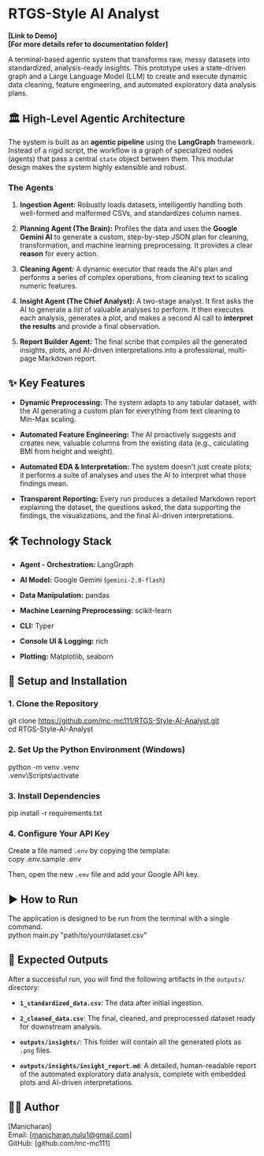 # RTGS-Style AI Analyst

**\[Link to Demo\]**  
**\[For more details refer to documentation folder\]**

A terminal-based agentic system that transforms raw, messy datasets into standardized, analysis-ready insights. This prototype uses a state-driven graph and a Large Language Model (LLM) to create and execute dynamic data cleaning, feature engineering, and automated exploratory data analysis plans.

## 🏛️ High-Level Agentic Architecture

The system is built as an **agentic pipeline** using the **LangGraph** framework. Instead of a rigid script, the workflow is a graph of specialized nodes (agents) that pass a central `state` object between them. This modular design makes the system highly extensible and robust.

### The Agents

1.  **Ingestion Agent:** Robustly loads datasets, intelligently handling both well-formed and malformed CSVs, and standardizes column names.

2.  **Planning Agent (The Brain):** Profiles the data and uses the **Google Gemini AI** to generate a custom, step-by-step JSON plan for cleaning, transformation, and machine learning preprocessing. It provides a clear **reason** for every action.

3.  **Cleaning Agent:** A dynamic executor that reads the AI's plan and performs a series of complex operations, from cleaning text to scaling numeric features.

4.  **Insight Agent (The Chief Analyst):** A two-stage analyst. It first asks the AI to generate a *list* of valuable analyses to perform. It then executes each analysis, generates a plot, and makes a second AI call to **interpret the results** and provide a final observation.

5.  **Report Builder Agent:** The final scribe that compiles all the generated insights, plots, and AI-driven interpretations into a professional, multi-page Markdown report.

## ✨ Key Features

* **Dynamic Preprocessing:** The system adapts to any tabular dataset, with the AI generating a custom plan for everything from text cleaning to Min-Max scaling.

* **Automated Feature Engineering:** The AI proactively suggests and creates new, valuable columns from the existing data (e.g., calculating BMI from height and weight).

* **Automated EDA & Interpretation:** The system doesn't just create plots; it performs a suite of analyses and uses the AI to interpret what those findings mean.

* **Transparent Reporting:** Every run produces a detailed Markdown report explaining the dataset, the questions asked, the data supporting the findings, the visualizations, and the final AI-driven interpretations.

## 🛠️ Technology Stack

* **Agent - Orchestration:** LangGraph

* **AI Model:** Google Gemini (`gemini-2.0-flash`)

* **Data Manipulation:** pandas

* **Machine Learning Preprocessing:** scikit-learn

* **CLI:** Typer

* **Console UI & Logging:** rich

* **Plotting:** Matplotlib, seaborn

## 🚀 Setup and Installation

### 1. Clone the Repository  
git clone https://github.com/mc-mc111/RTGS-Style-AI-Analyst.git  
cd RTGS-Style-AI-Analyst

### 2. Set Up the Python Environment (Windows)  
python -m venv .venv  
.venv\Scripts\activate  

### 3. Install Dependencies
pip install -r requirements.txt  

### 4. Configure Your API Key

Create a file named `.env` by copying the template:    
copy .env.sample .env

Then, open the new `.env` file and add your Google API key.

## ▶️ How to Run

The application is designed to be run from the terminal with a single command.  
python main.py "path/to/your/dataset.csv"  

## 📄 Expected Outputs

After a successful run, you will find the following artifacts in the `outputs/` directory:

* **`1_standardized_data.csv`**: The data after initial ingestion.

* **`2_cleaned_data.csv`**: The final, cleaned, and preprocessed dataset ready for downstream analysis.

* **`outputs/insights/`**: This folder will contain all the generated plots as `.png` files.

* **`outputs/insights/insight_report.md`**: A detailed, human-readable report of the automated exploratory data analysis, complete with embedded plots and AI-driven interpretations.
## 🙋‍♂️ Author
[Manicharan]  
Email: [manicharan.nulu1@gmail.com]  
GitHub: [github.com/mc-mc111]
